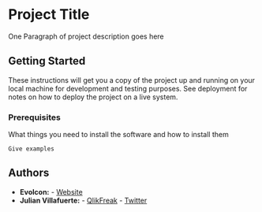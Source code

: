 # Project Title

One Paragraph of project description goes here

## Getting Started

These instructions will get you a copy of the project up and running on your local machine for development and testing purposes. See deployment for notes on how to deploy the project on a live system.

### Prerequisites

What things you need to install the software and how to install them

```
Give examples
```

## Authors

* **Evolcon:** - [Website](http://evolcon.com/)
* **Julian Villafuerte:** - [QlikFreak](https://qlikfreak.wordpress.com/) - [Twitter](https://twitter.com/qlikfreak)
